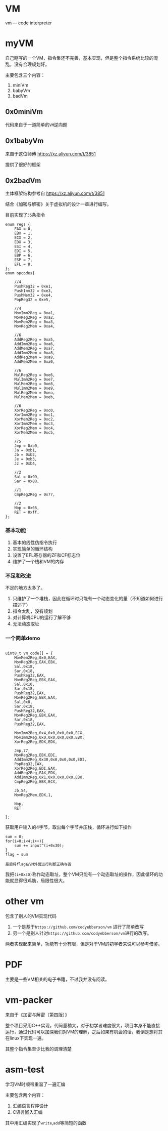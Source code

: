 # VM
vm -- code interpreter

# myVM

自己瞎写的一个VM，指令集还不完善，基本实现，但是整个指令系统比较的混乱，没有合理规划好。

主要包含三个内容：

1. miniVm
2. babyVm
3. badVm

## 0x0miniVm

代码来自于一道简单的`VM`逆向题

## 0x1babyVm

来自于这位师傅 https://xz.aliyun.com/t/3851 

提供了很好的框架

## 0x2badVm

主体框架结构参考自 https://xz.aliyun.com/t/3851 

结合《加密与解密》关于虚拟机的设计一章进行编写。

目前实现了`35`条指令

```
enum regs {
    EAX = 0,
    EBX = 1,
    ECX = 2,
    EDX = 3,
    ESI = 4,
    EDI = 5,
    EBP = 6,
    ESP = 7,
    EFL = 8,
};
enum opcodes{

    //4
    PushReg32 = 0xe1,
    PushImm32 = 0xe3,
    PushMem32 = 0xe4,
    PopReg32 = 0xe5,

    //4
    MovImm2Reg = 0xa1,
    MovReg2Reg = 0xa2,
    MovMem2Reg = 0xa3,
    MovReg2Mem = 0xa4,

    //6
    AddReg2Reg = 0xa5,
    AddImm2Reg = 0xa6,
    AddMem2Reg = 0xa7,
    AddImm2Mem = 0xa8,
    AddReg2Mem = 0xa9,
    AddMem2Mem = 0xa0,

    //6
    MulReg2Reg = 0xe6,
    MulImm2Reg = 0xe7,
    MulMem2Reg = 0xe8,
    MulImm2Mem = 0xe9,
    MulReg2Mem = 0xea,
    MulMem2Mem = 0xeb,

    //6
    XorReg2Reg = 0xc0,
    XorImm2Reg = 0xc1,
    XorMem2Reg = 0xc2,
    XorImm2Mem = 0xc3,
    XorReg2Mem = 0xc4,
    XorMem2Mem = 0xc5,

    //5
    Jmp = 0xb0,
    Ja = 0xb1,
    Jb = 0xb2,
    Je = 0xb3,
    Jz = 0xb4,
    
    //2
    Sal = 0x99,
    Sar = 0x88,
    
    //1
    CmpReg2Reg = 0x77,

    //2
    Nop = 0x66,
    RET = 0xff,
};

```

### 基本功能

1. 基本的线性伪指令执行
2. 实现简单的循环结构
3. 设置了EFL寄存器的ZF和CF标志位
4. 维护了一个栈和VM的内存


### 不足和改进

不足的地方太多了。

1. 只维护了一个堆栈，因此在循环时只能有一个动态变化的量（不知道如何进行描述了）
2. 指令太乱，没有规划
3. 对计算机CPU的运行了解不够
4. 无法动态取址

### 一个简单demo

```

uint8_t vm_code[] = {
    MovMem2Reg,0x0,EAX,
    MovReg2Reg,EAX,EBX,
    Sal,0x18,
    Sar,0x18,
    PushReg32,EAX,
    MovReg2Reg,EBX,EAX,
    Sal,0x10,
    Sar,0x18,
    PushReg32,EAX,
    MovReg2Reg,EBX,EAX,
    Sal,0x8,
    Sar,0x18,
    PushReg32,EAX,
    MovReg2Reg,EBX,EAX,
    Sar,0x18,
    PushReg32,EAX,
    
    MovImm2Reg,0x4,0x0,0x0,0x0,ECX,
    MovImm2Reg,0x0,0x0,0x0,0x0,EBX,
    XorReg2Reg,EDX,EDX,

    Jmp,77,
    MovReg2Reg,EBX,EDI,
    AddImm2Reg,0x30,0x0,0x0,0x0,EDI,
    PopReg32,EAX,
    XorReg2Reg,EDI,EAX,
    AddReg2Reg,EAX,EDX,
    AddImm2Reg,0x1,0x0,0x0,0x0,EBX,
    CmpReg2Reg,EBX,ECX,
    
    Jb,54,
    MovReg2Mem,EDX,1,

    Nop,
    RET

};

```

获取用户输入的4字节，取出每个字节并压栈，循环进行如下操作

```
sum = 0;
for(i=0;i<4;i++){
	sum += input^(i+0x30);
}
flag = sum

最后将flag在VM外面进行判断正确与否
```

我把`(i+0x30)`称作动态取址，整个VM只能有一个动态取址的操作，因此循环的功能就显得很鸡肋，局限性很大。


# other vm

包含了别人的VM实现代码

1. 一个是基于`https://github.com/codyebberson/vm`
进行了简单改写
2. 另一个是别人针对`https://github.com/codyebberson/vm`进行的改写。

两者实现起来简单，功能有十分有限，但是对于VM的初学者来说可以参考借鉴。


# PDF

主要是一些VM相关的电子书籍，不过我并没有阅读。

# vm-packer

来自于《加密与解密（第四版）》

整个项目采用C++实现，代码量稍大，对于初学者难度很大，项目本身不能直接运行，通过代码可以加深我们对VM的理解，之后如果有机会的话，我倒是想将其在linux下实现一遍。

其整个指令集至少比我的调理清楚

# asm-test

学习VM时顺带重温了一遍汇编

主要包含两个内容：

1. 汇编语言程序设计
2. C语言嵌入汇编

其中用汇编实现了`write`,`add`等简短的函数